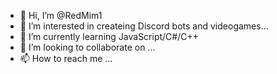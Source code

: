 - 👋 Hi, I’m @RedMim1
- 👀 I’m interested in createing Discord bots and videogames...
- 🌱 I’m currently learning JavaScript/C#/C++
- 💞️ I’m looking to collaborate on ...
- 📫 How to reach me ...

<!---
RedMim1/RedMim1 is a ✨ special ✨ repository because its `README.md` (this file) appears on your GitHub profile.
You can click the Preview link to take a look at your changes.
--->
